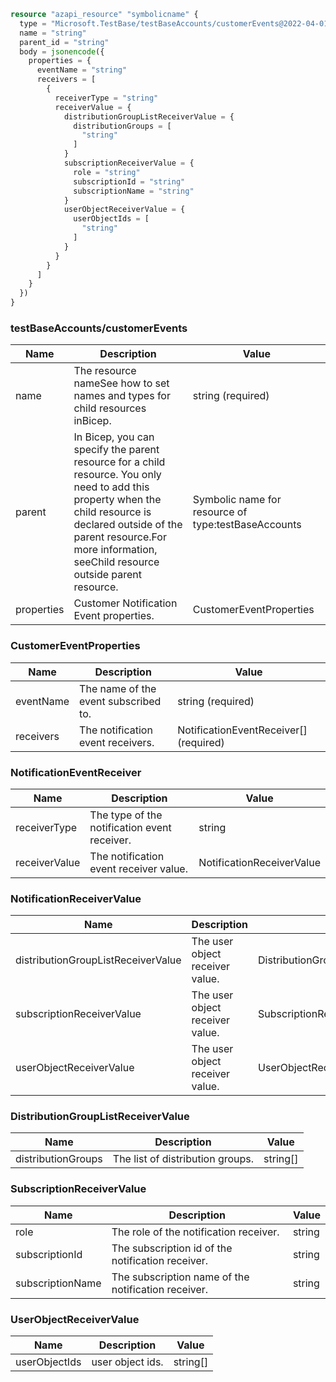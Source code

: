 ```terraform
resource "azapi_resource" "symbolicname" {
  type = "Microsoft.TestBase/testBaseAccounts/customerEvents@2022-04-01-preview"
  name = "string"
  parent_id = "string"
  body = jsonencode({
    properties = {
      eventName = "string"
      receivers = [
        {
          receiverType = "string"
          receiverValue = {
            distributionGroupListReceiverValue = {
              distributionGroups = [
                "string"
              ]
            }
            subscriptionReceiverValue = {
              role = "string"
              subscriptionId = "string"
              subscriptionName = "string"
            }
            userObjectReceiverValue = {
              userObjectIds = [
                "string"
              ]
            }
          }
        }
      ]
    }
  })
}

```

### testBaseAccounts/customerEvents

| Name | Description | Value |
|-|-|-|
| name | The resource nameSee how to set names and types for child resources inBicep. | string (required) |
| parent | In Bicep, you can specify the parent resource for a child resource. You only need to add this property when the child resource is declared outside of the parent resource.For more information, seeChild resource outside parent resource. | Symbolic name for resource of type:testBaseAccounts |
| properties | Customer Notification Event properties. | CustomerEventProperties |


### CustomerEventProperties

| Name | Description | Value |
|-|-|-|
| eventName | The name of the event subscribed to. | string (required) |
| receivers | The notification event receivers. | NotificationEventReceiver[] (required) |


### NotificationEventReceiver

| Name | Description | Value |
|-|-|-|
| receiverType | The type of the notification event receiver. | string |
| receiverValue | The notification event receiver value. | NotificationReceiverValue |


### NotificationReceiverValue

| Name | Description | Value |
|-|-|-|
| distributionGroupListReceiverValue | The user object receiver value. | DistributionGroupListReceiverValue |
| subscriptionReceiverValue | The user object receiver value. | SubscriptionReceiverValue |
| userObjectReceiverValue | The user object receiver value. | UserObjectReceiverValue |


### DistributionGroupListReceiverValue

| Name | Description | Value |
|-|-|-|
| distributionGroups | The list of distribution groups. | string[] |


### SubscriptionReceiverValue

| Name | Description | Value |
|-|-|-|
| role | The role of the notification receiver. | string |
| subscriptionId | The subscription id of the notification receiver. | string |
| subscriptionName | The subscription name of the notification receiver. | string |


### UserObjectReceiverValue

| Name | Description | Value |
|-|-|-|
| userObjectIds | user object ids. | string[] |


